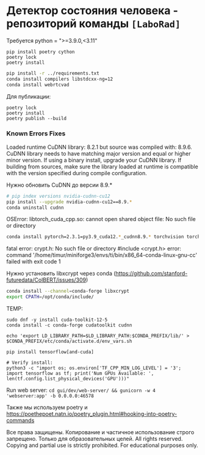 # Детектор состояния человека - репозиторий команды `[LaboRad]`
Требуется python = ">=3.9.0,<3.11"

```
pip install poetry cython
poetry lock
poetry install
```

```bash
pip install -r ../requirements.txt
conda install compilers libstdcxx-ng=12
conda install webrtcvad
```

Для публикации:
```
poetry lock
poetry install
poetry publish --build
```

### Known Errors Fixes

Loaded runtime CuDNN library: 8.2.1 but source was compiled with: 8.9.6.  CuDNN library needs to have matching major version and equal or higher minor version. If using a binary install, upgrade your CuDNN library.  If building from sources, make sure the library loaded at runtime is compatible with the version specified during compile configuration.

Нужно обновить CuDNN до версии 8.9.*

```bash
# pip index versions nvidia-cudnn-cu12
pip install --upgrade nvidia-cudnn-cu12==8.9.*
conda uninstall cudnn
```

OSError: libtorch_cuda_cpp.so: cannot open shared object file: No such file or directory

```bash
conda install pytorch=2.3.1=py3.9_cuda12.*_cudnn8.9.* torchvision torchaudio -c pytorch -c nvidia
```

fatal error: crypt.h: No such file or directory #include <crypt.h>
error: command '/home/timur/miniforge3/envs/ti/bin/x86_64-conda-linux-gnu-cc' failed with exit code 1

Нужно установить libxcrypt через conda (https://github.com/stanford-futuredata/ColBERT/issues/309)
```bash
conda install --channel=conda-forge libxcrypt
export CPATH=/opt/conda/include/     
```

TEMP:
```
sudo dnf -y install cuda-toolkit-12-5
conda install -c conda-forge cudatoolkit cudnn

echo 'export LD_LIBRARY_PATH=$LD_LIBRARY_PATH:$CONDA_PREFIX/lib/' > $CONDA_PREFIX/etc/conda/activate.d/env_vars.sh

pip install tensorflow[and-cuda]

# Verify install:
python3 -c "import os; os.environ['TF_CPP_MIN_LOG_LEVEL'] = '3'; import tensorflow as tf; print('Num GPUs Available: ', len(tf.config.list_physical_devices('GPU')))"
```

Run web server:
`cd gui/dev/web-server/ && gunicorn -w 4 'webserver:app' -b 0.0.0.0:46578`

Также мы используем poetry и https://poethepoet.natn.io/poetry_plugin.html#hooking-into-poetry-commands

Все права защищены. Копирование и частичное использование строго запрещено. Только для образовательных целей. All rights reserved. Copying and partial use is strictly prohibited. For educational purposes only.
